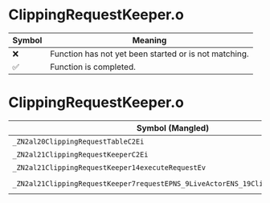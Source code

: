 # ClippingRequestKeeper.o
| Symbol | Meaning 
| ------------- | ------------- 
| :x: | Function has not yet been started or is not matching. 
| :white_check_mark: | Function is completed. 


# ClippingRequestKeeper.o
| Symbol (Mangled) | Symbol (Demangled) | Decompiled? |
| ------------- |  ------------- | ------------- |
| `_ZN2al20ClippingRequestTableC2Ei` | `al::ClippingRequestTable::ClippingRequestTable(int)` | :white_check_mark: |
| `_ZN2al21ClippingRequestKeeperC2Ei` | `al::ClippingRequestKeeper::ClippingRequestKeeper(int)` | :white_check_mark: |
| `_ZN2al21ClippingRequestKeeper14executeRequestEv` | `al::ClippingRequestKeeper::executeRequest(void)` | :white_check_mark: |
| `_ZN2al21ClippingRequestKeeper7requestEPNS_9LiveActorENS_19ClippingRequestTypeE` | `al::ClippingRequestKeeper::request(al::LiveActor *,al::ClippingRequestType)` | :white_check_mark: |
